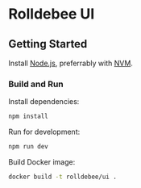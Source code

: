 # Rolldebee UI

## Getting Started

Install [Node.js](https://nodejs.org/en/download), preferrably with [NVM](https://github.com/nvm-sh/nvm).

### Build and Run

Install dependencies:

```sh
npm install
```

Run for development:

```sh
npm run dev
```

Build Docker image:

```sh
docker build -t rolldebee/ui .
```
